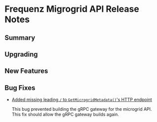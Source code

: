 # Frequenz Migrogrid API Release Notes

## Summary

<!-- Here goes a general summary of what this release is about -->

## Upgrading

<!-- Here goes notes on how to upgrade from previous versions, including if there are any deprecations and what they should be replaced with -->

## New Features

<!-- Here goes the main new features and examples or instructions on how to use them -->

## Bug Fixes

* [Added missing leading `/` to `GetMicrogridMetadata()`'s HTTP endpoint](https://github.com/frequenz-floss/frequenz-api-microgrid/pull/69)

  This bug prevented building the gRPC gateway for the microgrid API.
  This fix should allow the gRPC gateway builds again.
